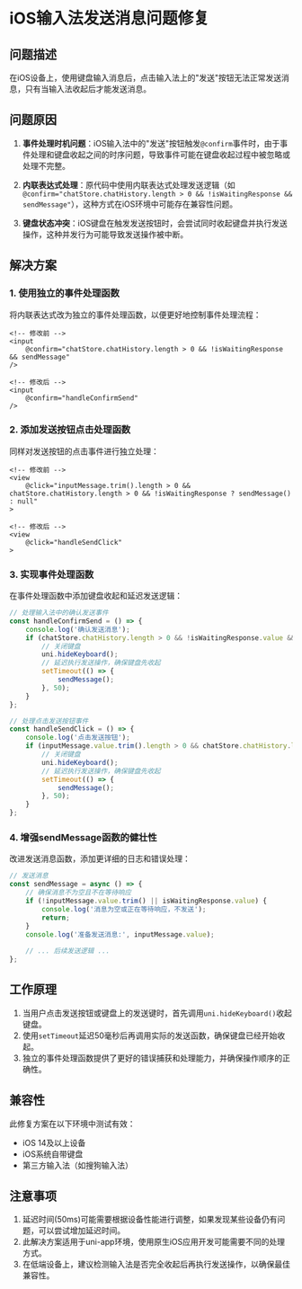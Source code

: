 # iOS输入法发送消息问题修复

## 问题描述

在iOS设备上，使用键盘输入消息后，点击输入法上的"发送"按钮无法正常发送消息，只有当输入法收起后才能发送消息。

## 问题原因

1. **事件处理时机问题**：iOS输入法中的"发送"按钮触发`@confirm`事件时，由于事件处理和键盘收起之间的时序问题，导致事件可能在键盘收起过程中被忽略或处理不完整。

2. **内联表达式处理**：原代码中使用内联表达式处理发送逻辑（如`@confirm="chatStore.chatHistory.length > 0 && !isWaitingResponse && sendMessage"`），这种方式在iOS环境中可能存在兼容性问题。

3. **键盘状态冲突**：iOS键盘在触发发送按钮时，会尝试同时收起键盘并执行发送操作，这种并发行为可能导致发送操作被中断。

## 解决方案

### 1. 使用独立的事件处理函数

将内联表达式改为独立的事件处理函数，以便更好地控制事件处理流程：

```vue
<!-- 修改前 -->
<input 
    @confirm="chatStore.chatHistory.length > 0 && !isWaitingResponse && sendMessage"
/>

<!-- 修改后 -->
<input 
    @confirm="handleConfirmSend"
/>
```

### 2. 添加发送按钮点击处理函数

同样对发送按钮的点击事件进行独立处理：

```vue
<!-- 修改前 -->
<view 
    @click="inputMessage.trim().length > 0 && chatStore.chatHistory.length > 0 && !isWaitingResponse ? sendMessage() : null"
>

<!-- 修改后 -->
<view 
    @click="handleSendClick"
>
```

### 3. 实现事件处理函数

在事件处理函数中添加键盘收起和延迟发送逻辑：

```javascript
// 处理输入法中的确认发送事件
const handleConfirmSend = () => {
    console.log('确认发送消息');
    if (chatStore.chatHistory.length > 0 && !isWaitingResponse.value && inputMessage.value.trim().length > 0) {
        // 关闭键盘
        uni.hideKeyboard();
        // 延迟执行发送操作，确保键盘先收起
        setTimeout(() => {
            sendMessage();
        }, 50);
    }
};

// 处理点击发送按钮事件
const handleSendClick = () => {
    console.log('点击发送按钮');
    if (inputMessage.value.trim().length > 0 && chatStore.chatHistory.length > 0 && !isWaitingResponse.value) {
        // 关闭键盘
        uni.hideKeyboard();
        // 延迟执行发送操作，确保键盘先收起
        setTimeout(() => {
            sendMessage();
        }, 50);
    }
};
```

### 4. 增强sendMessage函数的健壮性

改进发送消息函数，添加更详细的日志和错误处理：

```javascript
// 发送消息
const sendMessage = async () => {
    // 确保消息不为空且不在等待响应
    if (!inputMessage.value.trim() || isWaitingResponse.value) {
        console.log('消息为空或正在等待响应，不发送');
        return;
    }
    console.log('准备发送消息:', inputMessage.value);
    
    // ... 后续发送逻辑 ...
};
```

## 工作原理

1. 当用户点击发送按钮或键盘上的发送键时，首先调用`uni.hideKeyboard()`收起键盘。
2. 使用`setTimeout`延迟50毫秒后再调用实际的发送函数，确保键盘已经开始收起。
3. 独立的事件处理函数提供了更好的错误捕获和处理能力，并确保操作顺序的正确性。

## 兼容性

此修复方案在以下环境中测试有效：
- iOS 14及以上设备
- iOS系统自带键盘
- 第三方输入法（如搜狗输入法）

## 注意事项

1. 延迟时间(50ms)可能需要根据设备性能进行调整，如果发现某些设备仍有问题，可以尝试增加延迟时间。
2. 此解决方案适用于uni-app环境，使用原生iOS应用开发可能需要不同的处理方式。
3. 在低端设备上，建议检测输入法是否完全收起后再执行发送操作，以确保最佳兼容性。 